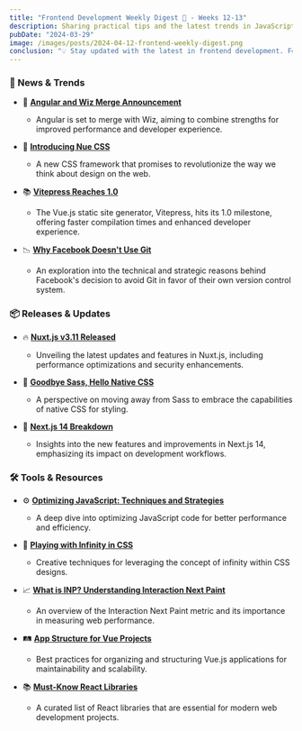 ```yaml
---
title: "Frontend Development Weekly Digest 🌸 - Weeks 12-13"
description: Sharing practical tips and the latest trends in JavaScript
pubDate: "2024-03-29"
image: /images/posts/2024-04-12-frontend-weekly-digest.png
conclusion: "💡 Stay updated with the latest in frontend development. Follow the links for more insights."
---
```


### 🌟 News & Trends

- 🔄 **[Angular and Wiz Merge Announcement](https://rubenperegrina.com/angular-will-be-merged-with-wiz)**

  - Angular is set to merge with Wiz, aiming to combine strengths for improved performance and developer experience.

- 🌱 **[Introducing Nue CSS](https://nuejs.org/blog/introducing-nue-css/)**

  - A new CSS framework that promises to revolutionize the way we think about design on the web.

- 📚 **[Vitepress Reaches 1.0](https://blog.vuejs.org/posts/vitepress-1.0)**

  - The Vue.js static site generator, Vitepress, hits its 1.0 milestone, offering faster compilation times and enhanced developer experience.

- 📉 **[Why Facebook Doesn't Use Git](https://graphite.dev/blog/why-facebook-doesnt-use-git)**
  - An exploration into the technical and strategic reasons behind Facebook's decision to avoid Git in favor of their own version control system.

### 📦 Releases & Updates

- 🔥 **[Nuxt.js v3.11 Released](https://nuxt.com/blog/v3-11)**

  - Unveiling the latest updates and features in Nuxt.js, including performance optimizations and security enhancements.

- 🎨 **[Goodbye Sass, Hello Native CSS](https://dev.to/karsten_biedermann/goodbye-sass-welcome-back-native-css-cf)**

  - A perspective on moving away from Sass to embrace the capabilities of native CSS for styling.

- 🚀 **[Next.js 14 Breakdown](https://focusreactive.com/breaking-down-next-js-14)**
  - Insights into the new features and improvements in Next.js 14, emphasizing its impact on development workflows.

### 🛠 Tools & Resources

- ⚙️ **[Optimizing JavaScript: Techniques and Strategies](https://romgrk.com/posts/optimizing-javascript)**

  - A deep dive into optimizing JavaScript code for better performance and efficiency.

- 🎢 **[Playing with Infinity in CSS](https://codersblock.com/blog/playing-with-infinity-in-css/)**

  - Creative techniques for leveraging the concept of infinity within CSS designs.

- 📈 **[What is INP? Understanding Interaction Next Paint](https://blog.sentry.io/what-is-inp/)**

  - An overview of the Interaction Next Paint metric and its importance in measuring web performance.

- 🛤 **[App Structure for Vue Projects](https://dev.to/jesusantguerrero/app-structure-for-vue-projects-2pbf)**

  - Best practices for organizing and structuring Vue.js applications for maintainability and scalability.

- 📚 **[Must-Know React Libraries](https://dev.to/copilotkit/libraries-you-should-know-if-you-build-with-react-1807)**
  - A curated list of React libraries that are essential for modern web development projects.
